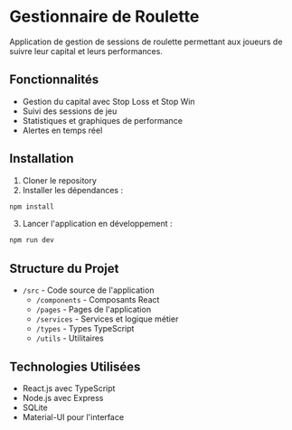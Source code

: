 # Gestionnaire de Roulette

Application de gestion de sessions de roulette permettant aux joueurs de suivre leur capital et leurs performances.

## Fonctionnalités

- Gestion du capital avec Stop Loss et Stop Win
- Suivi des sessions de jeu
- Statistiques et graphiques de performance
- Alertes en temps réel

## Installation

1. Cloner le repository
2. Installer les dépendances :
```bash
npm install
```

3. Lancer l'application en développement :
```bash
npm run dev
```

## Structure du Projet

- `/src` - Code source de l'application
    - `/components` - Composants React
    - `/pages` - Pages de l'application
    - `/services` - Services et logique métier
    - `/types` - Types TypeScript
    - `/utils` - Utilitaires

## Technologies Utilisées

- React.js avec TypeScript
- Node.js avec Express
- SQLite
- Material-UI pour l'interface